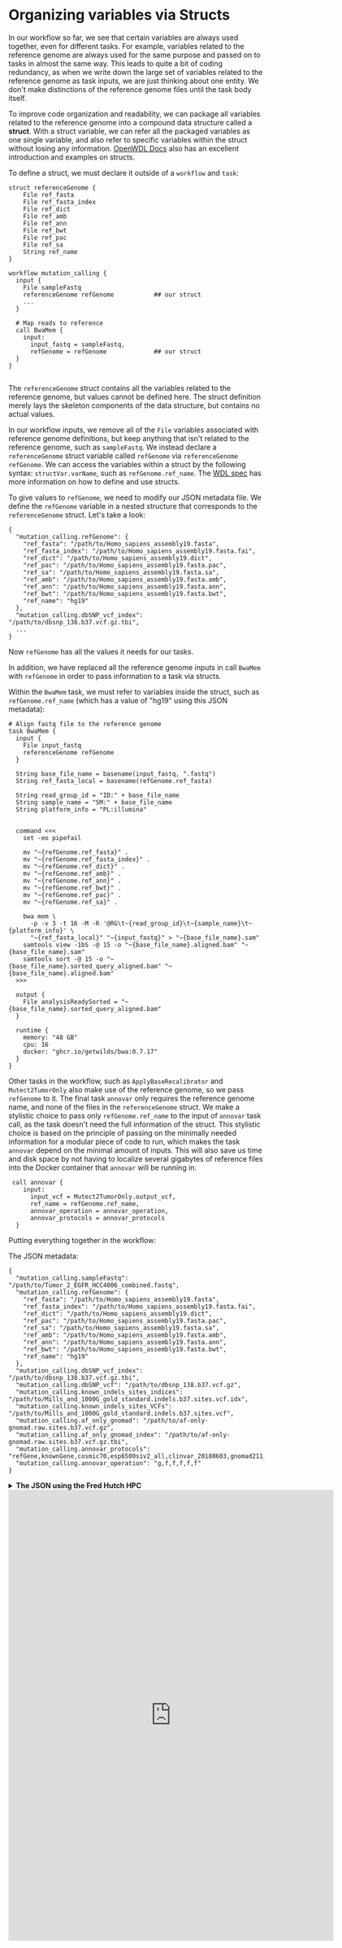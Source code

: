

# Organizing variables via Structs

In our workflow so far, we see that certain variables are always used together, even for different tasks. For example, variables related to the reference genome are always used for the same purpose and passed on to tasks in almost the same way. This leads to quite a bit of coding redundancy, as when we write down the large set of variables related to the reference genome as task inputs, we are just thinking about one entity. We don't make distinctions of the reference genome files until the task body itself.

To improve code organization and readability, we can package all variables related to the reference genome into a compound data structure called a **struct**. With a struct variable, we can refer all the packaged variables as one single variable, and also refer to specific variables within the struct without losing any information. [OpenWDL Docs](https://docs.openwdl.org/en/stable/WDL/using_structs/) also has an excellent introduction and examples on structs.

To define a struct, we must declare it outside of a `workflow` and `task`:

```         
struct referenceGenome {
    File ref_fasta
    File ref_fasta_index
    File ref_dict
    File ref_amb
    File ref_ann
    File ref_bwt
    File ref_pac
    File ref_sa
    String ref_name
}

workflow mutation_calling {
  input {
    File sampleFastq
    referenceGenome refGenome           ## our struct
    ...
  }
    
  # Map reads to reference
  call BwaMem {
    input:
      input_fastq = sampleFastq,
      refGenome = refGenome             ## our struct 
  }
}
  
```

The `referenceGenome` struct contains all the variables related to the reference genome, but values cannot be defined here. The struct definition merely lays the skeleton components of the data structure, but contains no actual values.

In our workflow inputs, we remove all of the `File` variables associated with reference genome definitions, but keep anything that isn't related to the reference genome, such as `sampleFastq`. We instead declare a `referenceGenome` struct variable called `refGenome` via `referenceGenome refGenome`. We can access the variables within a struct by the following syntax: `structVar.varName`, such as `refGenome.ref_name`. The [WDL spec](https://github.com/openwdl/wdl/blob/main/versions/1.0/SPEC.md#struct-definition) has more information on how to define and use structs.

To give values to `refGenome`, we need to modify our JSON metadata file. We define the `refGenome` variable in a nested structure that corresponds to the `referenceGenome` struct. Let's take a look:

```         
{
  "mutation_calling.refGenome": {
    "ref_fasta": "/path/to/Homo_sapiens_assembly19.fasta",
    "ref_fasta_index": "/path/to/Homo_sapiens_assembly19.fasta.fai",
    "ref_dict": "/path/to/Homo_sapiens_assembly19.dict",
    "ref_pac": "/path/to/Homo_sapiens_assembly19.fasta.pac",
    "ref_sa": "/path/to/Homo_sapiens_assembly19.fasta.sa",
    "ref_amb": "/path/to/Homo_sapiens_assembly19.fasta.amb",
    "ref_ann": "/path/to/Homo_sapiens_assembly19.fasta.ann",
    "ref_bwt": "/path/to/Homo_sapiens_assembly19.fasta.bwt",
    "ref_name": "hg19"
  },
  "mutation_calling.dbSNP_vcf_index": "/path/to/dbsnp_138.b37.vcf.gz.tbi",
  ...
}
```

Now `refGenome` has all the values it needs for our tasks.

In addition, we have replaced all the reference genome inputs in call `BwaMem` with `refGenome` in order to pass information to a task via structs.

Within the `BwaMem` task, we must refer to variables inside the struct, such as `refGenome.ref_name` (which has a value of "hg19" using this JSON metadata):

```         
# Align fastq file to the reference genome
task BwaMem {
  input {
    File input_fastq
    referenceGenome refGenome
  }
  
  String base_file_name = basename(input_fastq, ".fastq")
  String ref_fasta_local = basename(refGenome.ref_fasta)

  String read_group_id = "ID:" + base_file_name
  String sample_name = "SM:" + base_file_name
  String platform_info = "PL:illumina"


  command <<<
    set -eo pipefail

    mv "~{refGenome.ref_fasta}" .
    mv "~{refGenome.ref_fasta_index}" .
    mv "~{refGenome.ref_dict}" .
    mv "~{refGenome.ref_amb}" .
    mv "~{refGenome.ref_ann}" .
    mv "~{refGenome.ref_bwt}" .
    mv "~{refGenome.ref_pac}" .
    mv "~{refGenome.ref_sa}" .

    bwa mem \
      -p -v 3 -t 16 -M -R '@RG\t~{read_group_id}\t~{sample_name}\t~{platform_info}' \
      "~{ref_fasta_local}" "~{input_fastq}" > "~{base_file_name}.sam"
    samtools view -1bS -@ 15 -o "~{base_file_name}.aligned.bam" "~{base_file_name}.sam"
    samtools sort -@ 15 -o "~{base_file_name}.sorted_query_aligned.bam" "~{base_file_name}.aligned.bam"
  >>>

  output {
    File analysisReadySorted = "~{base_file_name}.sorted_query_aligned.bam"
  }
  
  runtime {
    memory: "48 GB"
    cpu: 16
    docker: "ghcr.io/getwilds/bwa:0.7.17"
  }
}
```

Other tasks in the workflow, such as `ApplyBaseRecalibrator` and `Mutect2TumorOnly` also make use of the reference genome, so we pass `refGenome` to it. The final task `annovar` only requires the reference genome name, and none of the files in the `referenceGenome` struct. We make a stylistic choice to pass only `refGenome.ref_name` to the input of `annovar` task call, as the task doesn't need the full information of the struct. This stylistic choice is based on the principle of passing on the minimally needed information for a modular piece of code to run, which makes the task `annovar` depend on the minimal amount of inputs. This will also save us time and disk space by not having to localize several gigabytes of reference files into the Docker container that `annovar` will be running in.

```         
 call annovar {
    input:
      input_vcf = Mutect2TumorOnly.output_vcf,
      ref_name = refGenome.ref_name,
      annovar_operation = annovar_operation,
      annovar_protocols = annovar_protocols
  }
```

Putting everything together in the workflow:

<script src="https://gist.github.com/fhdsl-robot/3e3e3793482b3517b4b3fdbeb4a4c913.js"></script>

The JSON metadata:

```
{
  "mutation_calling.sampleFastq": "/path/to/Tumor_2_EGFR_HCC4006_combined.fastq",
  "mutation_calling.refGenome": {
    "ref_fasta": "/path/to/Homo_sapiens_assembly19.fasta",
    "ref_fasta_index": "/path/to/Homo_sapiens_assembly19.fasta.fai",
    "ref_dict": "/path/to/Homo_sapiens_assembly19.dict",
    "ref_pac": "/path/to/Homo_sapiens_assembly19.fasta.pac",
    "ref_sa": "/path/to/Homo_sapiens_assembly19.fasta.sa",
    "ref_amb": "/path/to/Homo_sapiens_assembly19.fasta.amb",
    "ref_ann": "/path/to/Homo_sapiens_assembly19.fasta.ann",
    "ref_bwt": "/path/to/Homo_sapiens_assembly19.fasta.bwt",
    "ref_name": "hg19"
  },
  "mutation_calling.dbSNP_vcf_index": "/path/to/dbsnp_138.b37.vcf.gz.tbi",
  "mutation_calling.dbSNP_vcf": "/path/to/dbsnp_138.b37.vcf.gz",
  "mutation_calling.known_indels_sites_indices": "/path/to/Mills_and_1000G_gold_standard.indels.b37.sites.vcf.idx",
  "mutation_calling.known_indels_sites_VCFs": "/path/to/Mills_and_1000G_gold_standard.indels.b37.sites.vcf",
  "mutation_calling.af_only_gnomad": "/path/to/af-only-gnomad.raw.sites.b37.vcf.gz",
  "mutation_calling.af_only_gnomad_index": "/path/to/af-only-gnomad.raw.sites.b37.vcf.gz.tbi",
  "mutation_calling.annovar_protocols": "refGene,knownGene,cosmic70,esp6500siv2_all,clinvar_20180603,gnomad211_exome",
  "mutation_calling.annovar_operation": "g,f,f,f,f,f"
}
```

<details>
<summary><b>The JSON using the Fred Hutch HPC</b></summary>

```
{
  "mutation_calling.sampleFastq": "/fh/fast/paguirigan_a/pub/ReferenceDataSets/workflow_testing_data/WDL/wdl_101/HCC4006_final.fastq",
  "mutation_calling.refGenome": {
    "ref_fasta": "/fh/fast/paguirigan_a/pub/ReferenceDataSets/genome_data/human/hg19/Homo_sapiens_assembly19.fasta",
    "ref_fasta_index": "/fh/fast/paguirigan_a/pub/ReferenceDataSets/genome_data/human/hg19/Homo_sapiens_assembly19.fasta.fai",
    "ref_dict": "/fh/fast/paguirigan_a/pub/ReferenceDataSets/genome_data/human/hg19/Homo_sapiens_assembly19.dict",
    "ref_pac": "/fh/fast/paguirigan_a/pub/ReferenceDataSets/genome_data/human/hg19/Homo_sapiens_assembly19.fasta.pac",
    "ref_sa": "/fh/fast/paguirigan_a/pub/ReferenceDataSets/genome_data/human/hg19/Homo_sapiens_assembly19.fasta.sa",
    "ref_amb": "/fh/fast/paguirigan_a/pub/ReferenceDataSets/genome_data/human/hg19/Homo_sapiens_assembly19.fasta.amb",
    "ref_ann": "/fh/fast/paguirigan_a/pub/ReferenceDataSets/genome_data/human/hg19/Homo_sapiens_assembly19.fasta.ann",
    "ref_bwt": "/fh/fast/paguirigan_a/pub/ReferenceDataSets/genome_data/human/hg19/Homo_sapiens_assembly19.fasta.bwt",
    "ref_name": "hg19"
  },
  "mutation_calling.dbSNP_vcf_index": "/fh/fast/paguirigan_a/pub/ReferenceDataSets/genome_data/human/hg19/dbsnp_138.b37.vcf.gz.tbi",
  "mutation_calling.dbSNP_vcf": "/fh/fast/paguirigan_a/pub/ReferenceDataSets/genome_data/human/hg19/dbsnp_138.b37.vcf.gz",
  "mutation_calling.known_indels_sites_indices": "/fh/fast/paguirigan_a/pub/ReferenceDataSets/genome_data/human/hg19/Mills_and_1000G_gold_standard.indels.b37.sites.vcf.idx",
  "mutation_calling.known_indels_sites_VCFs": "/fh/fast/paguirigan_a/pub/ReferenceDataSets/genome_data/human/hg19/Mills_and_1000G_gold_standard.indels.b37.sites.vcf",
  "mutation_calling.af_only_gnomad": "/fh/fast/paguirigan_a/pub/ReferenceDataSets/genome_data/human/hg19/af-only-gnomad.raw.sites.b37.vcf.gz",
  "mutation_calling.af_only_gnomad_index": "/fh/fast/paguirigan_a/pub/ReferenceDataSets/genome_data/human/hg19/af-only-gnomad.raw.sites.b37.vcf.gz.tbi",
  "mutation_calling.annovar_protocols": "refGene,knownGene,cosmic70,esp6500siv2_all,clinvar_20180603,gnomad211_exome",
  "mutation_calling.annovar_operation": "g,f,f,f,f,f"
}
```

</details>
<iframe src="https://docs.google.com/forms/d/e/1FAIpQLSeEKGWTJOowBhFlWftPUjFU8Rfj-d9iXIHENyd8_HGS8PM7kw/viewform?embedded=true" width="640" height="886" frameborder="0" marginheight="0" marginwidth="0">Loading…</iframe>
